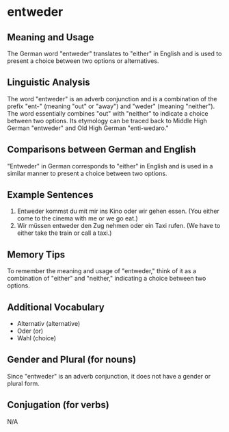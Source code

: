 # entweder
## Meaning and Usage
The German word "entweder" translates to "either" in English and is used to present a choice between two options or alternatives.

## Linguistic Analysis
The word "entweder" is an adverb conjunction and is a combination of the prefix "ent-" (meaning "out" or "away") and "weder" (meaning "neither"). The word essentially combines "out" with "neither" to indicate a choice between two options. Its etymology can be traced back to Middle High German "entweder" and Old High German "enti-wedaro."

## Comparisons between German and English
"Entweder" in German corresponds to "either" in English and is used in a similar manner to present a choice between two options.

## Example Sentences
1. Entweder kommst du mit mir ins Kino oder wir gehen essen.
(You either come to the cinema with me or we go eat.)
2. Wir müssen entweder den Zug nehmen oder ein Taxi rufen.
(We have to either take the train or call a taxi.)

## Memory Tips
To remember the meaning and usage of "entweder," think of it as a combination of "either" and "neither," indicating a choice between two options.

## Additional Vocabulary
- Alternativ (alternative)
- Oder (or)
- Wahl (choice)

## Gender and Plural (for nouns)
Since "entweder" is an adverb conjunction, it does not have a gender or plural form.

## Conjugation (for verbs)
N/A